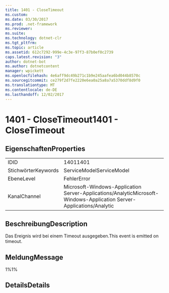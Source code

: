 ```yaml
---
title: 1401 - CloseTimeout
ms.custom: 
ms.date: 03/30/2017
ms.prod: .net-framework
ms.reviewer: 
ms.suite: 
ms.technology: dotnet-clr
ms.tgt_pltfrm: 
ms.topic: article
ms.assetid: 612c7292-999e-4c3e-97f3-87b0ef0c2739
caps.latest.revision: "3"
author: dotnet-bot
ms.author: dotnetcontent
manager: wpickett
ms.openlocfilehash: 4e6aff9dc49b271c1b9e245aafea6bd044b8570c
ms.sourcegitcommit: ce279f2d7fe2220e6ea0a25a8a7a5370ddf8d9f0
ms.translationtype: MT
ms.contentlocale: de-DE
ms.lasthandoff: 12/02/2017
---
```

# <a name="1401---closetimeout"></a><span data-ttu-id="5113a-102">1401 - CloseTimeout</span><span class="sxs-lookup"><span data-stu-id="5113a-102">1401 - CloseTimeout</span></span>
## <a name="properties"></a><span data-ttu-id="5113a-103">Eigenschaften</span><span class="sxs-lookup"><span data-stu-id="5113a-103">Properties</span></span>  
  
|||  
|-|-|  
|<span data-ttu-id="5113a-104">ID</span><span class="sxs-lookup"><span data-stu-id="5113a-104">ID</span></span>|<span data-ttu-id="5113a-105">1401</span><span class="sxs-lookup"><span data-stu-id="5113a-105">1401</span></span>|  
|<span data-ttu-id="5113a-106">Stichwörter</span><span class="sxs-lookup"><span data-stu-id="5113a-106">Keywords</span></span>|<span data-ttu-id="5113a-107">ServiceModel</span><span class="sxs-lookup"><span data-stu-id="5113a-107">ServiceModel</span></span>|  
|<span data-ttu-id="5113a-108">Ebene</span><span class="sxs-lookup"><span data-stu-id="5113a-108">Level</span></span>|<span data-ttu-id="5113a-109">Fehler</span><span class="sxs-lookup"><span data-stu-id="5113a-109">Error</span></span>|  
|<span data-ttu-id="5113a-110">Kanal</span><span class="sxs-lookup"><span data-stu-id="5113a-110">Channel</span></span>|<span data-ttu-id="5113a-111">Microsoft-Windows-Application Server-Applications/Analytic</span><span class="sxs-lookup"><span data-stu-id="5113a-111">Microsoft-Windows-Application Server-Applications/Analytic</span></span>|  
  
## <a name="description"></a><span data-ttu-id="5113a-112">Beschreibung</span><span class="sxs-lookup"><span data-stu-id="5113a-112">Description</span></span>  
 <span data-ttu-id="5113a-113">Das Ereignis wird bei einem Timeout ausgegeben.</span><span class="sxs-lookup"><span data-stu-id="5113a-113">This event is emitted on timeout.</span></span>  
  
## <a name="message"></a><span data-ttu-id="5113a-114">Meldung</span><span class="sxs-lookup"><span data-stu-id="5113a-114">Message</span></span>  
 <span data-ttu-id="5113a-115">1%</span><span class="sxs-lookup"><span data-stu-id="5113a-115">1%</span></span>  
  
## <a name="details"></a><span data-ttu-id="5113a-116">Details</span><span class="sxs-lookup"><span data-stu-id="5113a-116">Details</span></span>
